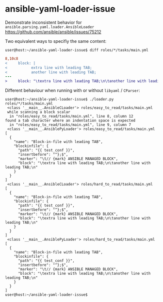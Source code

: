 # ansible-yaml-loader-issue
Demonstrate inconsistent behavior for `ansible.parsing.yaml.loader.AnsibleLoader`
https://github.com/ansible/ansible/issues/75212

Two equivalent ways to specifiy the same content:
```
user@host:~/ansible-yaml-loader-issue$ diff roles/*/tasks/main.yml
```
```diff
8,10c8
<     block: |
<       	extra line with leading TAB;
<       	another line with leading TAB;
---
>     block: "\textra line with leading TAB;\n\tanother line with leading TAB;\n"
```

Different behaviour when running with or without `libyaml` / `CParser`:
```console
user@host:~/ansible-yaml-loader-issue$ ./loader.py roles/*/tasks/main.yml
 <class '__main__.AnsibleCLoader'> roles/easy_to_read/tasks/main.yml 
 while scanning a block scalar
  in "roles/easy_to_read/tasks/main.yml", line 8, column 12
found a tab character where an indentation space is expected
  in "roles/easy_to_read/tasks/main.yml", line 9, column 7 
 <class '__main__.AnsiblePyLoader'> roles/easy_to_read/tasks/main.yml 
[
  {
    "name": "Block-in-file with leading TAB",
    "blockinfile": {
      "path": "{{ test_conf }}",
      "insertbefore": "^};$",
      "marker": "\t// {mark} ANSIBLE MANAGED BLOCK",
      "block": "\textra line with leading TAB;\n\tanother line with leading TAB;\n"
    }
  }
]
 <class '__main__.AnsibleCLoader'> roles/hard_to_read/tasks/main.yml 
[
  {
    "name": "Block-in-file with leading TAB",
    "blockinfile": {
      "path": "{{ test_conf }}",
      "insertbefore": "^};$",
      "marker": "\t// {mark} ANSIBLE MANAGED BLOCK",
      "block": "\textra line with leading TAB;\n\tanother line with leading TAB;\n"
    }
  }
]
 <class '__main__.AnsiblePyLoader'> roles/hard_to_read/tasks/main.yml 
[
  {
    "name": "Block-in-file with leading TAB",
    "blockinfile": {
      "path": "{{ test_conf }}",
      "insertbefore": "^};$",
      "marker": "\t// {mark} ANSIBLE MANAGED BLOCK",
      "block": "\textra line with leading TAB;\n\tanother line with leading TAB;\n"
    }
  }
]
user@host:~/ansible-yaml-loader-issue$
````

